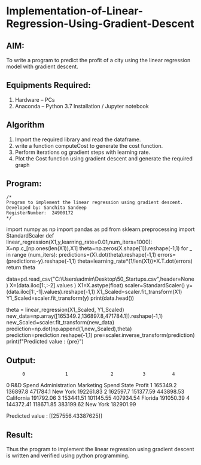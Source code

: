 # Implementation-of-Linear-Regression-Using-Gradient-Descent

## AIM:
To write a program to predict the profit of a city using the linear regression model with gradient descent.

## Equipments Required:
1. Hardware – PCs
2. Anaconda – Python 3.7 Installation / Jupyter notebook

## Algorithm
1. Import the required library and read the dataframe.
2. write a function computeCost to generate the cost function.
3. Perform iterations og gradient steps with learning rate.
4. Plot the Cost function using gradient descent and generate the required graph  


## Program:
```
/*
Program to implement the linear regression using gradient descent.
Developed by: Sanchita Sandeep 
RegisterNumber:  24900172
*/
```
import numpy as np
import pandas as pd
from sklearn.preprocessing import StandardScaler
def linear_regression(X1,y,learning_rate=0.01,num_iters=1000):
    X=np.c_[np.ones(len(X1)),X1]
    theta=np.zeros(X.shape[1]).reshape(-1,1)
    for _ in range (num_iters):
        predictions=(X).dot(theta).reshape(-1,1)
        errors=(predictions-y).reshape(-1,1)
        theta=learning_rate*(1/len(X1))*X.T.dot(errors)
        return theta
    
data=pd.read_csv("C:\\Users\\admin\\Desktop\\50_Startups.csv",header=None)
X=(data.iloc[1:,:-2].values  )
X1=X.astype(float)
scaler=StandardScaler()
y=(data.iloc[1:,-1].values).reshape(-1,1)
X1_Scaled=scaler.fit_transform(X1)
Y1_Scaled=scaler.fit_transform(y)
print(data.head())

theta = linear_regression(X1_Scaled, Y1_Scaled)
new_data=np.array([165349.2,136897.8,471784.1]).reshape(-1,1)
new_Scaled=scaler.fit_transform(new_data)
prediction=np.dot(np.append(1,new_Scaled),theta)
prediction=prediction.reshape(-1,1)
pre=scaler.inverse_transform(prediction)
print(f"Predicted value : {pre}")

## Output:

          0               1                2           3          4
0  R&D Spend  Administration  Marketing Spend       State     Profit
1   165349.2        136897.8         471784.1    New York  192261.83
2   162597.7       151377.59        443898.53  California  191792.06
3  153441.51       101145.55        407934.54     Florida  191050.39
4  144372.41       118671.85        383199.62    New York  182901.99


Predicted value : [[257556.43387625]]


## Result:
Thus the program to implement the linear regression using gradient descent is written and verified using python programming.

